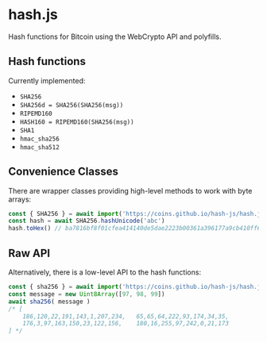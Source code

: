 # hash.js
Hash functions for Bitcoin using the WebCrypto API and polyfills.

## Hash functions 
Currently implemented:
- `SHA256`
- `SHA256d = SHA256(SHA256(msg))` 
- `RIPEMD160`
- `HASH160 = RIPEMD160(SHA256(msg))`
- `SHA1`
- `hmac_sha256`
- `hmac_sha512`

## Convenience Classes
There are wrapper classes providing high-level methods to work with byte arrays:
```javascript
const { SHA256 } = await import('https://coins.github.io/hash-js/hash.js')
const hash = await SHA256.hashUnicode('abc')
hash.toHex() // ba7816bf8f01cfea414140de5dae2223b00361a396177a9cb410ff61f20015ad
```

## Raw API
Alternatively, there is a low-level API to the hash functions:
```javascript
const { sha256 } = await import('https://coins.github.io/hash-js/hash.js')
const message = new Uint8Array([97, 98, 99])
await sha256( message ) 
/* [
	186,120,22,191,143,1,207,234,	65,65,64,222,93,174,34,35,
	176,3,97,163,150,23,122,156,	180,16,255,97,242,0,21,173
] */ 
```